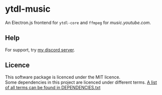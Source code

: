 # ytdl-music
An Electron.js frontend for `ytdl-core` and `ffmpeg` for _music.youtube.com_.

## Help
For support, try [my discord server](https://discordapp.com/invite/wHgdmf4).

## Licence
This software package is licenced under the MIT licence.  
Some dependencies in this project are licenced under different terms. [A list of all terms can be found in DEPENDENCIES.txt](DEPENDENCIES.txt)